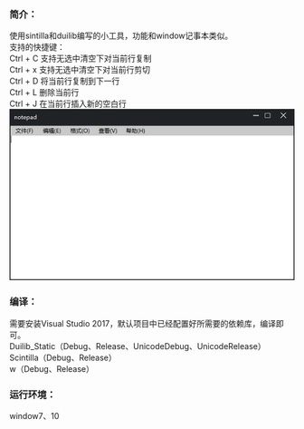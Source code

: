 ### 简介：
使用sintilla和duilib编写的小工具，功能和window记事本类似。  
支持的快捷键：  
Ctrl + C 支持无选中清空下对当前行复制  
Ctrl + x 支持无选中清空下对当前行剪切  
Ctrl + D 将当前行复制到下一行  
Ctrl + L 删除当前行  
Ctrl + J 在当前行插入新的空白行  
![](img/note.png)

### 编译：  
需要安装Visual Studio 2017，默认项目中已经配置好所需要的依赖库，编译即可。  
Duilib_Static（Debug、Release、UnicodeDebug、UnicodeRelease）  
Scintilla（Debug、Release）  
w（Debug、Release）  
### 运行环境：  
window7、10  
